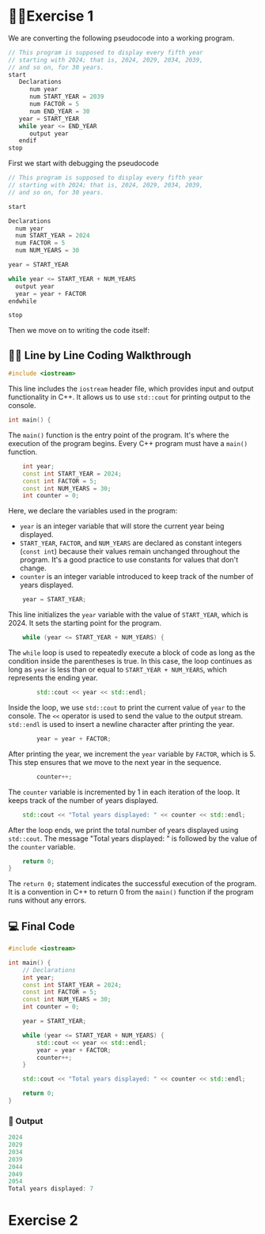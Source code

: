 # 🚴‍♂️Exercise 1

We are converting the following pseudocode into a working program. 

```cpp
// This program is supposed to display every fifth year
// starting with 2024; that is, 2024, 2029, 2034, 2039,
// and so on, for 30 years.
start
   Declarations
      num year
      num START_YEAR = 2039
      num FACTOR = 5
      num END_YEAR = 30
   year = START_YEAR
   while year <= END_YEAR
      output year
   endif
stop
```

First we start with debugging the pseudocode

```cpp
// This program is supposed to display every fifth year
// starting with 2024; that is, 2024, 2029, 2034, 2039,
// and so on, for 30 years.

start

Declarations
  num year
  num START_YEAR = 2024
  num FACTOR = 5
  num NUM_YEARS = 30

year = START_YEAR

while year <= START_YEAR + NUM_YEARS
  output year
  year = year + FACTOR
endwhile

stop
```

Then we move on to writing the code itself:

## 👩‍💻 Line by Line Coding Walkthrough

```cpp
#include <iostream>
```

This line includes the `iostream` header file, which provides input and output functionality in C++. It allows us to use `std::cout` for printing output to the console.

```cpp
int main() {
```

The `main()` function is the entry point of the program. It's where the execution of the program begins. Every C++ program must have a `main()` function.

```cpp
    int year;
    const int START_YEAR = 2024;
    const int FACTOR = 5;
    const int NUM_YEARS = 30;
    int counter = 0;
```

Here, we declare the variables used in the program:

- `year` is an integer variable that will store the current year being displayed.
- `START_YEAR`, `FACTOR`, and `NUM_YEARS` are declared as constant integers (`const int`) because their values remain unchanged throughout the program. It's a good practice to use constants for values that don't change.
- `counter` is an integer variable introduced to keep track of the number of years displayed.

```cpp
    year = START_YEAR;
```

This line initializes the `year` variable with the value of `START_YEAR`, which is 2024. It sets the starting point for the program.

```cpp
    while (year <= START_YEAR + NUM_YEARS) {
```

The `while` loop is used to repeatedly execute a block of code as long as the condition inside the parentheses is true. In this case, the loop continues as long as `year` is less than or equal to `START_YEAR + NUM_YEARS`, which represents the ending year.

```cpp
        std::cout << year << std::endl;
```

Inside the loop, we use `std::cout` to print the current value of `year` to the console. The `<<` operator is used to send the value to the output stream. `std::endl` is used to insert a newline character after printing the year.

```cpp
        year = year + FACTOR;
```

After printing the year, we increment the `year` variable by `FACTOR`, which is 5. This step ensures that we move to the next year in the sequence.

```cpp
        counter++;
```

The `counter` variable is incremented by 1 in each iteration of the loop. It keeps track of the number of years displayed.

```cpp
    std::cout << "Total years displayed: " << counter << std::endl;
```

After the loop ends, we print the total number of years displayed using `std::cout`. The message "Total years displayed: " is followed by the value of the `counter` variable.

```cpp
    return 0;
}
```

The `return 0;` statement indicates the successful execution of the program. It is a convention in C++ to return 0 from the `main()` function if the program runs without any errors.


## 💻 Final Code

```cpp
#include <iostream>

int main() {
    // Declarations
    int year;
    const int START_YEAR = 2024;
    const int FACTOR = 5;
    const int NUM_YEARS = 30;
    int counter = 0;

    year = START_YEAR;

    while (year <= START_YEAR + NUM_YEARS) {
        std::cout << year << std::endl;
        year = year + FACTOR;
        counter++;
    }

    std::cout << "Total years displayed: " << counter << std::endl;

    return 0;
}
```

### 🤠 Output

```cpp
2024
2029
2034
2039
2044
2049
2054
Total years displayed: 7
```

# Exercise 2
